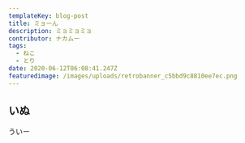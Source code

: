 ```yaml
---
templateKey: blog-post
title: ミョーん
description: ミョミョミョ
contributor: ナカムー
tags:
  - ねこ
  - とり
date: 2020-06-12T06:08:41.247Z
featuredimage: /images/uploads/retrobanner_c5bbd9c8810ee7ec.png
---
```


## いぬ

ういー
